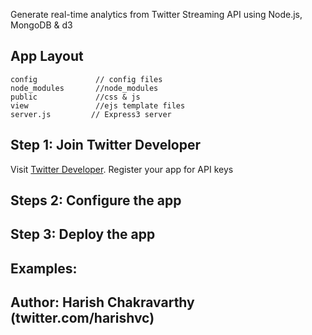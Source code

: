 Generate real-time analytics from Twitter Streaming API using Node.js, MongoDB  & d3

## App Layout
````
config             // config files
node_modules       //node_modules
public             //css & js
view               //ejs template files
server.js         // Express3 server
````

## Step 1: Join Twitter Developer
Visit <a href="http://dev.twitter.com">Twitter Developer</a>. Register your app for API keys


## Steps 2: Configure the app


## Step 3: Deploy the app


## Examples:

## Author: Harish Chakravarthy (twitter.com/harishvc)



